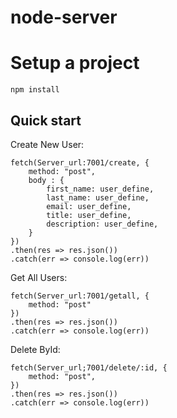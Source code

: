 # node-server

# Setup a project

```
npm install
```

## Quick start

Create New User:
```
fetch(Server_url:7001/create, {
    method: "post",
    body : {
        first_name: user_define,
        last_name: user_define,
        email: user_define,
        title: user_define,
        description: user_define,
    }
})
.then(res => res.json())
.catch(err => console.log(err))
```

Get All Users:

```
fetch(Server_url:7001/getall, {
    method: "post"
})
.then(res => res.json())
.catch(err => console.log(err))
````

Delete ById:

```
fetch(Server_url;7001/delete/:id, {
    method: "post",
})
.then(res => res.json())
.catch(err => console.log(err))
```
